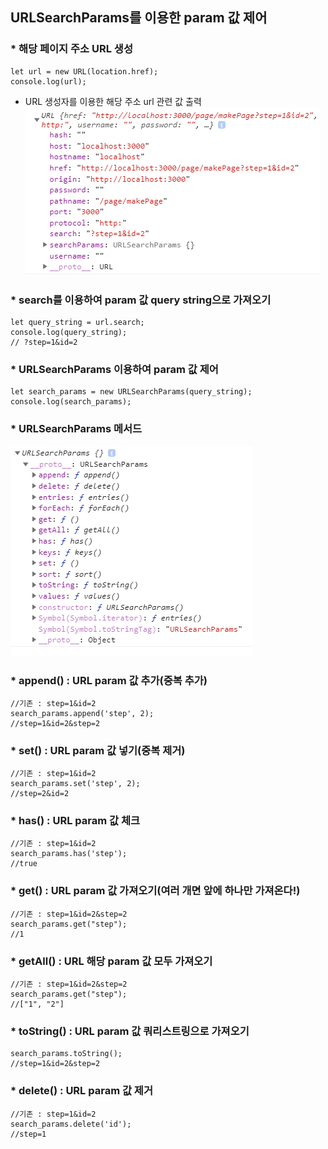 ## URLSearchParams를 이용한 param 값 제어

### * 해당 페이지 주소 URL 생성
```
let url = new URL(location.href);
console.log(url);
```

- URL 생성자를 이용한 해당 주소 url 관련 값 출력  
![img1](./img/1.png)  


### * search를 이용하여 param 값 query string으로 가져오기
```
let query_string = url.search;
console.log(query_string);
// ?step=1&id=2
```
  
  
### * URLSearchParams 이용하여 param 값 제어
```
let search_params = new URLSearchParams(query_string); 
console.log(search_params);
```
  
### * URLSearchParams 메서드
![img2](./img/2.png)  
  

### * append() : URL param 값 추가(중복 추가)
```
//기존 : step=1&id=2 
search_params.append('step', 2);
//step=1&id=2&step=2
```
  
### * set() : URL param 값 넣기(중복 제거)
```
//기존 : step=1&id=2 
search_params.set('step', 2);
//step=2&id=2
```
  
### * has() : URL param 값 체크
```
//기존 : step=1&id=2 
search_params.has('step');
//true
```

### * get() : URL param 값 가져오기(여러 개면 앞에 하나만 가져온다!)
```
//기존 : step=1&id=2&step=2
search_params.get("step");
//1
```

### * getAll() : URL 해당 param 값 모두 가져오기
```
//기존 : step=1&id=2&step=2
search_params.get("step");
//["1", "2"]
```

### * toString() : URL param 값 쿼리스트링으로 가져오기
```
search_params.toString();
//step=1&id=2&step=2
```

### * delete() : URL param 값 제거
```
//기존 : step=1&id=2
search_params.delete('id');
//step=1
```

